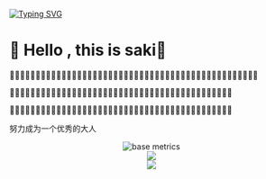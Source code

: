

[![Typing SVG](https://readme-typing-svg.herokuapp.com?font=&size=30&color=FF1EA7&background=D7FD3900&center=true&vCenter=true&width=1000&lines=%E4%BD%95%E3%81%8B%E3%81%97%E3%81%AA%E3%81%8D%E3%82%83%E3%81%A3%E3%81%A6%E6%80%9D%E3%81%84%E3%81%AA%E3%81%8C%E3%82%89;%E4%BD%95%E3%82%92%E3%81%99%E3%82%8C%E3%81%B0%E3%81%84%E3%81%84%E3%82%93%E3%81%A0%E3%82%8D%E3%81%86%E3%81%A3%E3%81%A6%E6%80%9D%E3%81%84%E3%81%AA%E3%81%8C%E3%82%89;%E3%81%93%E3%81%AE%E3%81%BE%E3%81%BE+%E5%A4%A7%E4%BA%BA%E3%81%AB%E3%81%AA%E3%81%A3%E3%81%A1%E3%82%83%E3%81%86%E3%81%AE%E3%81%8B%E3%81%AA%E3%81%A3%E3%81%A6%E6%80%9D%E3%81%84%E3%81%AA%E3%81%8C%E3%82%89;%C2%B7%C2%B7%C2%B7%C2%B7%C2%B7%C2%B7;%E3%81%AD%E3%81%88+%E7%A7%81;%E3%81%82%E3%81%AE%E9%A1%B7%E3%81%AE%E7%A7%81+%E5%BF%83%E9%85%8D%E3%81%97%E3%81%AA%E3%81%8F%E3%81%A6%E3%81%84%E3%81%84%E3%82%88;%E3%81%99%E3%81%90%E8%A7%81%E3%81%A4%E3%81%8B%E3%82%8B%E3%81%8B%E3%82%89;%E7%A7%81%E3%81%AB%E3%82%82%E3%81%A7%E3%81%8D%E3%82%8B%E3%81%93%E3%81%A8%E3%81%8C;%E6%A2%A6%E4%B8%AD%E3%81%AB%E3%81%AA%E3%82%8C%E3%82%8B%E3%81%93%E3%81%A8%E3%81%8C;%E5%A4%A7%E5%88%87%E3%81%AA%E3%80%81%E5%A4%A7%E5%88%87%E3%81%AA%E2%80%A6%E3%80%81%E5%A4%A7%E5%88%87%E3%81%AA%E5%9C%BA%E6%89%80%E3%81%8C)](https://git.io/typing-svg)

#  🙋 Hello , this is  saki👋

:tulip::tulip::tulip::tulip::tulip::tulip::tulip::tulip::tulip::tulip::tulip::tulip::tulip::tulip::tulip::tulip::tulip::tulip::tulip::tulip::tulip::tulip::tulip::tulip::tulip::tulip::tulip::tulip::tulip::tulip::tulip::tulip::tulip::tulip::tulip::tulip::tulip::tulip::tulip::tulip::tulip::tulip::tulip::tulip::tulip::tulip::tulip::tulip:

:cherry_blossom::cherry_blossom::cherry_blossom::cherry_blossom::cherry_blossom::cherry_blossom::cherry_blossom::cherry_blossom::cherry_blossom::cherry_blossom::cherry_blossom::cherry_blossom::cherry_blossom::cherry_blossom::cherry_blossom::cherry_blossom::cherry_blossom::cherry_blossom::cherry_blossom::cherry_blossom::cherry_blossom::cherry_blossom::cherry_blossom::cherry_blossom::cherry_blossom::cherry_blossom::cherry_blossom::cherry_blossom::cherry_blossom::cherry_blossom::cherry_blossom::cherry_blossom::cherry_blossom::cherry_blossom::cherry_blossom::cherry_blossom::cherry_blossom::cherry_blossom::cherry_blossom::cherry_blossom::cherry_blossom::cherry_blossom::cherry_blossom:

:hibiscus::hibiscus::hibiscus::hibiscus::hibiscus::hibiscus::hibiscus::hibiscus::hibiscus::hibiscus::hibiscus::hibiscus::hibiscus::hibiscus::hibiscus::hibiscus::hibiscus::hibiscus::hibiscus::hibiscus::hibiscus::hibiscus::hibiscus::hibiscus::hibiscus::hibiscus::hibiscus::hibiscus::hibiscus::hibiscus::hibiscus::hibiscus::hibiscus::hibiscus::hibiscus::hibiscus::hibiscus::hibiscus::hibiscus::hibiscus::hibiscus::hibiscus::hibiscus:


努力成为一个优秀的大人


<div align="center"><img src="https://metrics.lecoq.io/ayanamisaki?template=classic&config.timezone=Asia%2FShanghai" alt="base metrics"/></div>


<div align="center"> <img src="https://github-readme-stats.vercel.app/api/top-langs/?username=ayanamisaki&hide_title=true&hide_border=true&layout=compact&langs_count=6&text_color=000&icon_color=fff&bg_color=0,52fa5a,4dfcff,c64dff&theme=graywhite" /> </div>

<div align="center"> <img src="https://github-profile-trophy.vercel.app/?username=ayanamisaki" /> </div>


<!--
**ayanamisaki/ayanamisaki** is a ✨ _special_ ✨ repository because its `README.md` (this file) appears on your GitHub profile.

Here are some ideas to get you started:

- 🔭 I’m currently working on ...
- 🌱 I’m currently learning ...
- 👯 I’m looking to collaborate on ...
- 🤔 I’m looking for help with ...
- 💬 Ask me about ...
- 📫 How to reach me: ...
- 😄 Pronouns: ...
- ⚡ Fun fact: ...
-->
